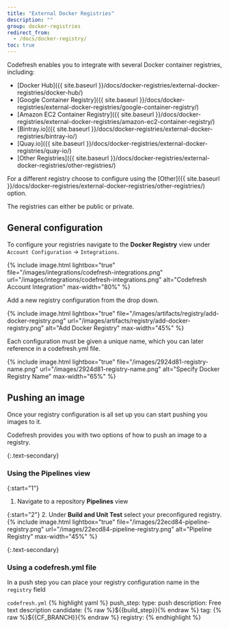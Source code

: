 ```yaml
---
title: "External Docker Registries"
description: ""
group: docker-registries
redirect_from:
  - /docs/docker-registry/
toc: true
---
```

Codefresh enables you to integrate with several Docker container registries, including:

  * [Docker Hub]({{ site.baseurl }}/docs/docker-registries/external-docker-registries/docker-hub/)
  * [Google Container Registry]({{ site.baseurl }}/docs/docker-registries/external-docker-registries/google-container-registry/)
  * [Amazon EC2 Container Registry]({{ site.baseurl }}/docs/docker-registries/external-docker-registries/amazon-ec2-container-registry/)
  * [Bintray.io]({{ site.baseurl }}/docs/docker-registries/external-docker-registries/bintray-io/)
  * [Quay.io]({{ site.baseurl }}/docs/docker-registries/external-docker-registries/quay-io/)
  * [Other Registries]({{ site.baseurl }}/docs/docker-registries/external-docker-registries/other-registries/)

For a different registry choose to configure using the [Other]({{ site.baseurl }}/docs/docker-registries/external-docker-registries/other-registries/) option.

The registries can either be public or private.

## General configuration
To configure your registries navigate to the **Docker Registry** view under `Account Configuration` &#8594; `Integrations`.

{% include image.html lightbox="true" file="/images/integrations/codefresh-integrations.png" url="/images/integrations/codefresh-integrations.png" alt="Codefresh Account Integration" max-width="80%" %}

Add a new registry configuration from the drop down.

{% include image.html lightbox="true" file="/images/artifacts/registry/add-docker-registry.png" url="/images/artifacts/registry/add-docker-registry.png" alt="Add Docker Registry" max-width="45%" %}

Each configuration must be given a unique name, which you can later reference in a codefresh.yml file.

{% include image.html lightbox="true" file="/images/2924d81-registry-name.png" url="/images/2924d81-registry-name.png" alt="Specify Docker Registry Name" max-width="65%" %}

## Pushing an image
Once your registry configuration is all set up you can start pushing you images to it.

Codefresh provides you with two options of how to push an image to a registry.

{:.text-secondary}
### Using the Pipelines view

{:start="1"}
1. Navigate to a repository **Pipelines** view

{:start="2"}
2. Under **Build and Unit Test** select your preconfigured registry.
{% include image.html lightbox="true" file="/images/22ecd84-pipeline-registry.png" url="/images/22ecd84-pipeline-registry.png" alt="Pipeline Registry" max-width="45%" %}

{:.text-secondary}
### Using a codefresh.yml file
In a push step you can place your registry configuration name in the `registry` field

  `codefresh.yml`
{% highlight yaml %}
push_step:
  type: push
  description: Free text description
  candidate: {% raw %}${{build_step}}{% endraw %}
  tag: {% raw %}${{CF_BRANCH}}{% endraw %}
  registry: <your-registry-configuration-name>
{% endhighlight %}
